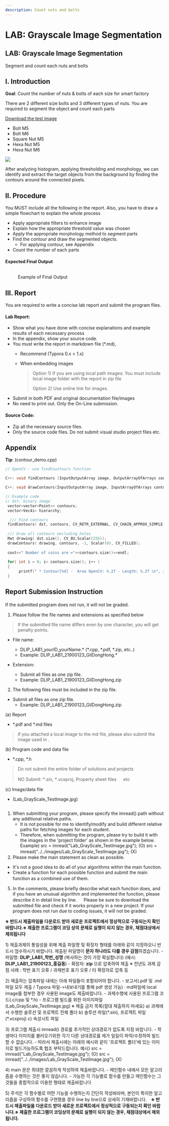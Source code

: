 ```yaml
---
description: Count nuts and bolts
---
```


# LAB: Grayscale Image Segmentation

## LAB: Grayscale Image Segmentation

Segment and count each nuts and bolts

## I. Introduction

**Goal**: Count the number of nuts & bolts of each size for smart factory

There are 2 different size bolts and 3 different types of nuts. You are required to segment the object and count each parts

[Download the test image](https://github.com/ykkimhgu/DLIP-src/blob/main/LAB\_grayscale/Lab\_GrayScale\_TestImage.jpg)

* Bolt M5
* Bolt M6
* Square Nut M5
* Hexa Nut M5
* Hexa Nut M6

![](https://raw.githubusercontent.com/ykkimhgu/DLIP-src/main/LAB\_grayscale/Lab\_GrayScale\_TestImage.jpg)

After analyzing histogram, applying thresholding and morphology, we can identify and extract the target objects from the background by finding the contours around the connected pixels.

## II. Procedure

You MUST include all the following in the report. Also, you have to draw a simple flowchart to explain the whole process

* Apply appropriate filters to enhance image
* Explain how the appropriate threshold value was chosen
* Apply the appropriate morphology method to segment parts
* Find the contour and draw the segmented objects.
  * For applying contour, see Appendix
* Count the number of each parts

#### Expected Final Output

<figure><img src="../../.gitbook/assets/image (334).png" alt=""><figcaption><p>Example of Final Output</p></figcaption></figure>



## III. Report

You are required to write a concise lab report and submit the program files.

#### Lab Report:

* Show what you have done with concise explanations and example results of each necessary process
* In the appendix, show your source code.
* You must write the report in markdown file (\*.md),
  * Recommend (Typora 0.x < 1.x)
  *   When embedding images

      > Option 1) If you are using local path images: You must include local image folder with the report in zip file
      >
      > Option 2) Use online link for images.
* Submit in both PDF and original documentation file/images
* No need to print out. Only the On-Line submission.

#### Source Code:

* Zip all the necessary source files.
* Only the source code files. Do not submit visual studio project files etc.

## Appendix

**Tip**: (contour\_demo.cpp)

```cpp
// OpenCV - use findCountours function

C++: void findContours (InputOutputArray image, OutputArrayOfArrays contours, int mode, int method, Point offset=Point())

C++: void drawContours(InputOutputArray image, InputArrayOfArrays contours, int contourIdx, const Scalar& color, int thickness=1, int lineType=8, InputArrayhierarchy=noArray(), int maxLevel=INT_MAX, Point offset=Point() )
```

```cpp
// Example code
// dst: binary image
 vector<vector<Point>> contours;
 vector<Vec4i> hierarchy;

  /// Find contours
 findContours( dst, contours, CV_RETR_EXTERNAL, CV_CHAIN_APPROX_SIMPLE, Point(0, 0) );
  
 /// Draw all contours excluding holes
 Mat drawing( dst.size(), CV_8U,Scalar(255));
 drawContours( drawing, contours, -1, Scalar(0), CV_FILLED);
   
 cout<<" Number of coins are ="<<contours.size()<<endl;
 
 for( int i = 0; i< contours.size(); i++ )
 {
      printf(" * Contour[%d] -  Area OpenCV: %.2f - Length: %.2f \n", i, contourArea(contours[i]),                          arcLength( contours[i], true ) );       
 }
```

##

## Report Submission Instruction

If the submitted program does not run, it will not be graded. 　

1. Please follow the file names and extensions as specified below

> &#x20;If the submitted file name differs even by one character, you will get penalty points.

* File name:&#x20;
  * DLIP\_LAB1\_yourID\_yourName.\*    (\*.cpp, \*.pdf, \*.zip,  etc..)&#x20;
  * Example:  DLIP\_LAB1\_21900123\_GilDongHong.\*  &#x20;
*   Extension:&#x20;

    * Submit all files as one zip file.&#x20;
    * Example:  DLIP\_LAB1\_21900123\_GilDongHong.zip



2. The following files must be included in the zip file.

* Submit all files as one zip file.&#x20;
  * Example:  DLIP\_LAB1\_21900123\_GilDongHong.zip

&#x20; (a) Report&#x20;

* \*.pdf and \*.md files

> if you attached a local image to the md file, please also submit the image used in  .

(b) Program code and data file

* \*.cpp,   \*.h

> Do not submit the entire folder of solutions and projects
>
> NO Submit: \*_.sin, \*_.vcxproj,  Property sheet files 　 etc

(c) Image/data file &#x20;

* (Lab\_GrayScale\_TestImage.jpg)&#x20;

<figure><img src="../../.gitbook/assets/image (235).png" alt=""><figcaption></figcaption></figure>

1. When submitting your program, please specify the imread() path without any additional relative paths.
   * It is not possible for me to identify/modify and build different relative paths for fetching images for each student.
   * Therefore, when submitting the program, please try to build it with the images in the 'project folder' as shown in the example below. Example) src = imread("Lab\_GrayScale\_TestImage.jpg"); (O) src = imread("../../images/Lab\_GrayScale\_TestImage.jpg"); (X) 　
2. Please make the main statement as clean as possible.

* It's not a good idea to do all of your algorithms within the main function.
* Create a function for each possible function and submit the main function as a combined use of them. 　

5. In the comments, please briefly describe what each function does, and if you have an unusual algorithm and implemented the function, please describe it in detail line by line. 　 Please be sure to download the submitted file and check if it works properly in a new project. If your program does not run due to coding issues, it will not be graded.



**※ 반드시 제출파일을 다운로드 받아 새로운 프로젝트에서 정상적으로 구동되는지 확인 바랍니다.※ 제출한 프로그램이 코딩 상의 문제로 실행이 되지 않는 경우, 채점대상에서 제외됩니다**

1\) 제출과제의 통일성을 위해 제출 파일명 및 확장자 형태를 아래와 같이 지정하오니 반드시 엄수하시기 바랍니다. 제출된 파일명이 **문자 하나라도 다를 경우 감점**하겠습니다.   - 파일명: **DLIP\_LAB1\_학번\_성명** (복사하는 것이 가장 확실합니다)              (예시: **DLIP\_LAB1\_21900123\_홍길동**)   - 확장자: **zip** 으로 압축하여 제출   ※ 전년도 과제 감점 사례 : 학번 표기 오류 / 과제번호 표기 오류 / 타 확장자로 압축 등

2\) 제출하는 압축파일 내에는 아래 파일들이 포함되어야 합니다.   - 보고서(.pdf 및 .md 파일 모두 제출 / Typora 파일->내보내기를 통해 pdf 생성 가능)      · md파일에 local image를 첨부한 경우 사용된 image도 제출바랍니다.   - 과제수행에 사용된 프로그램 코드(.c/cpp 및 \*.h)   - 프로그램 빌드를 위한 이미지파일 (Lab\_GrayScale\_TestImage.jpg)   ※ 제출 금지 목록(절대 제출하지 마세요)    a) 과제에서 수행한 솔루션 및 프로젝트 전체 폴더    b) 솔루션 파일(\*.sin), 프로젝트 파일(\*.vcxproj)    c) 속성시트 파일

3\) 프로그램 제출시 imread() 경로를 추가적인 상대경로가 없도록 지정 바랍니다.   - 학생마다 이미지를 불러오기위한 각기 다른 상대경로를 제가 일일이 파악/수정하여 빌드할 수 없습니다.   - 따라서 제출시에는 아래의 예시와 같이 '프로젝트 폴더'에 있는 이미지로 빌드가능하도록 협조 부탁드립니다.       예시) src = imread("Lab\_GrayScale\_TestImage.jpg");   (O)                 src = imread("../../images/Lab\_GrayScale\_TestImage.jpg");  (X)

4\) main 문은 최대한 깔끔하게 작성하여 제출바랍니다.  - 메인함수 내에서 모든 알고리즘을 수행하는 것은 좋지 않습니다.  - 가능한 각 기능별로 함수를 만들고 메인함수는 그것들을 종합적으로 이용한 형태로 제출바랍니다

5\) 주석은 각 함수별로 어떤 기능을 수행하는지 간단히 작성바라며, 본인이 특이한 알고리즘을 구상하여 함수를 구현했을 경우 line by line으로 상세히 기재바랍니다.　**※ 반드시 제출파일을 다운로드 받아 새로운 프로젝트에서 정상적으로 구동되는지 확인 바랍니다.※ 제출한 프로그램이 코딩상의 문제로 실행이 되지 않는 경우, 채점대상에서 제외됩니다.**



